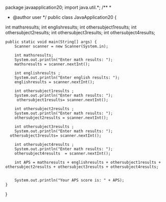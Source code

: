 
package javaapplication20;
import java.util.*;
/**
 *
 * @author user
 */
public class JavaApplication20 {

  int mathsresults;
  int englishresults;
  int othersubject1results;
  int othersubject2results;
  int othersubject3results;
  int othersubject4results;
  
    public static void main(String[] args) {
        Scanner scanner = new Scanner(System.in);
        
        int mathsresults;
        System.out.println("Enter math results: ");
        mathsresults = scanner.nextInt();
        
        int englishresults ;
        System.out.println("Enter english results: ");
        englishresults = scanner.nextInt();
        
        int othersubject1results ;
        System.out.println("Enter math results: ");
         othersubject1results= scanner.nextInt();

        int othersubject2results ;
        System.out.println("Enter math results: ");
        othersubject2results = scanner.nextInt();

        int othersubject3results ;
        System.out.println("Enter math results: ");
      othersubject3results= scanner.nextInt();

        int othersubject4results ;
        System.out.println("Enter math results: ");
        othersubject4results  = scanner.nextInt();

        int APS = mathsresults + englishresults + othersubject1results + othersubject2results + othersubject3results + othersubject4results; 
        
       
        System.out.println("Your APS score is: " + APS);
    }
}
    
